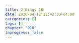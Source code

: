 ```yaml
---
title: 2 Kings 18
date: 2020-04-12T12:42:30-04:00
categories: []
tags: []
chapter: "018"
inprogress: false
---
```


